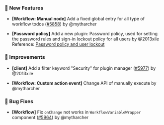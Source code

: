 ### 🎉 New Features

- **[Workflow: Manual node]** Add a fixed global entry for all type of workflow todos ([#5858](https://github.com/nocobase/nocobase/pull/5858)) by @mytharcher

- **[Password policy]** Add a new plugin: Password policy, used for setting the password rules and sign-in lockout policy for all users by @2013xile
Reference: [Password policy and user lockout](https://docs.nocobase.com/handbook/password-policy)
### 🚀 Improvements

- **[client]** Add a filter keyword "Security" for plugin manager ([#5977](https://github.com/nocobase/nocobase/pull/5977)) by @2013xile

- **[Workflow: Custom action event]** Change API of manually execute by @mytharcher

### 🐛 Bug Fixes

- **[Workflow]** Fix `onChange` not works in `WorkflowVariableWrapper` component ([#5964](https://github.com/nocobase/nocobase/pull/5964)) by @mytharcher

